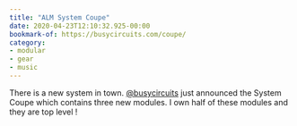 ```yaml
---
title: "ALM System Coupe"
date: 2020-04-23T12:10:32.925-00:00
bookmark-of: https://busycircuits.com/coupe/
category:
- modular
- gear
- music
---
```

There is a new system in town. [@busycircuits](https://www.twitter.com/busycircuits) just announced the System Coupe which contains three new modules. I own half of these modules and they are top level !
